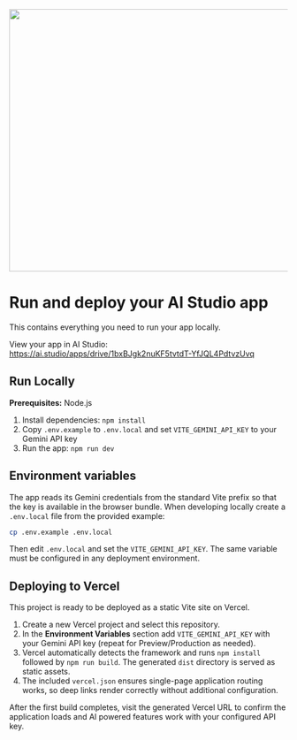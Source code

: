 <div align="center">
<img width="1200" height="475" alt="GHBanner" src="https://github.com/user-attachments/assets/0aa67016-6eaf-458a-adb2-6e31a0763ed6" />
</div>

# Run and deploy your AI Studio app

This contains everything you need to run your app locally.

View your app in AI Studio: https://ai.studio/apps/drive/1bxBJgk2nuKF5tvtdT-YfJQL4PdtvzUvq

## Run Locally

**Prerequisites:**  Node.js


1. Install dependencies:
   `npm install`
2. Copy `.env.example` to `.env.local` and set `VITE_GEMINI_API_KEY` to your Gemini API key
3. Run the app:
   `npm run dev`

## Environment variables

The app reads its Gemini credentials from the standard Vite prefix so that the
key is available in the browser bundle. When developing locally create a
`.env.local` file from the provided example:

```bash
cp .env.example .env.local
```

Then edit `.env.local` and set the `VITE_GEMINI_API_KEY`. The same variable must
be configured in any deployment environment.

## Deploying to Vercel

This project is ready to be deployed as a static Vite site on Vercel.

1. Create a new Vercel project and select this repository.
2. In the **Environment Variables** section add `VITE_GEMINI_API_KEY` with your
   Gemini API key (repeat for Preview/Production as needed).
3. Vercel automatically detects the framework and runs `npm install` followed by
   `npm run build`. The generated `dist` directory is served as static assets.
4. The included `vercel.json` ensures single-page application routing works, so
   deep links render correctly without additional configuration.

After the first build completes, visit the generated Vercel URL to confirm the
application loads and AI powered features work with your configured API key.
